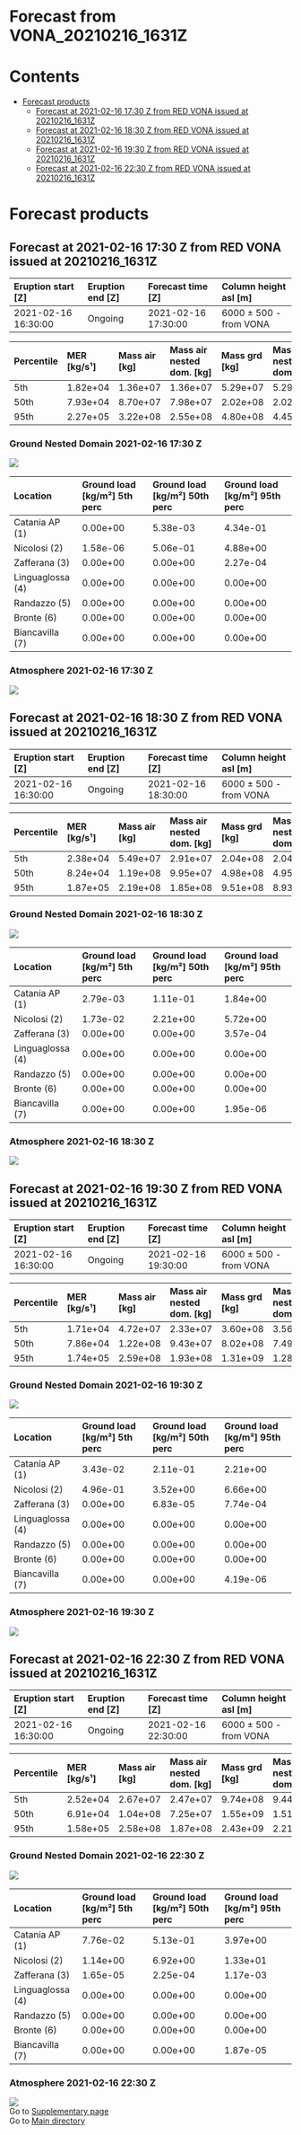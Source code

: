 
Forecast from VONA_20210216_1631Z
=================================

Contents
========

* [Forecast products](#forecast-products)
	* [Forecast at 2021-02-16 17:30 Z from RED VONA issued at 20210216_1631Z](#forecast-at-2021-02-16-1730-z-from-red-vona-issued-at-20210216_1631z)
	* [Forecast at 2021-02-16 18:30 Z from RED VONA issued at 20210216_1631Z](#forecast-at-2021-02-16-1830-z-from-red-vona-issued-at-20210216_1631z)
	* [Forecast at 2021-02-16 19:30 Z from RED VONA issued at 20210216_1631Z](#forecast-at-2021-02-16-1930-z-from-red-vona-issued-at-20210216_1631z)
	* [Forecast at 2021-02-16 22:30 Z from RED VONA issued at 20210216_1631Z](#forecast-at-2021-02-16-2230-z-from-red-vona-issued-at-20210216_1631z)

# Forecast products

## Forecast at 2021-02-16 17:30 Z from RED VONA issued at 20210216_1631Z
  

|Eruption start [Z]|Eruption end [Z]|Forecast time [Z]|Column height asl [m]|
| :--- | :--- | :--- | :--- |
|2021-02-16 16:30:00|Ongoing|2021-02-16 17:30:00|6000 ± 500 - from VONA|
  
  

|Percentile|MER [kg/s¹]|Mass air [kg]|Mass air nested dom. [kg]|Mass grd [kg]|Mass grd nested dom. [kg]|
| :--- | :--- | :--- | :--- | :--- | :--- |
|5th|1.82e+04|1.36e+07|1.36e+07|5.29e+07|5.29e+07|
|50th|7.93e+04|8.70e+07|7.98e+07|2.02e+08|2.02e+08|
|95th|2.27e+05|3.22e+08|2.55e+08|4.80e+08|4.45e+08|
  

### Ground Nested Domain 2021-02-16 17:30 Z
  
![](./figures/probability_grd_2021_02_16_1730_grid_1_1.png)  
  
  
  
  
  
  

|Location|Ground load [kg/m²] 5th perc|Ground load [kg/m²] 50th perc|Ground load [kg/m²] 95th perc|
| :--- | :--- | :--- | :--- |
|Catania AP (1)|0.00e+00|5.38e-03|4.34e-01|
|Nicolosi (2)|1.58e-06|5.06e-01|4.88e+00|
|Zafferana (3)|0.00e+00|0.00e+00|2.27e-04|
|Linguaglossa (4)|0.00e+00|0.00e+00|0.00e+00|
|Randazzo (5)|0.00e+00|0.00e+00|0.00e+00|
|Bronte (6)|0.00e+00|0.00e+00|0.00e+00|
|Biancavilla (7)|0.00e+00|0.00e+00|0.00e+00|
  

### Atmosphere 2021-02-16 17:30 Z
  
![](./figures/probability_air_2021_02_16_1730_grid_2_conclev_1_1.png)
## Forecast at 2021-02-16 18:30 Z from RED VONA issued at 20210216_1631Z
  

|Eruption start [Z]|Eruption end [Z]|Forecast time [Z]|Column height asl [m]|
| :--- | :--- | :--- | :--- |
|2021-02-16 16:30:00|Ongoing|2021-02-16 18:30:00|6000 ± 500 - from VONA|
  
  

|Percentile|MER [kg/s¹]|Mass air [kg]|Mass air nested dom. [kg]|Mass grd [kg]|Mass grd nested dom. [kg]|
| :--- | :--- | :--- | :--- | :--- | :--- |
|5th|2.38e+04|5.49e+07|2.91e+07|2.04e+08|2.04e+08|
|50th|8.24e+04|1.19e+08|9.95e+07|4.98e+08|4.95e+08|
|95th|1.87e+05|2.19e+08|1.85e+08|9.51e+08|8.93e+08|
  

### Ground Nested Domain 2021-02-16 18:30 Z
  
![](./figures/probability_grd_2021_02_16_1830_grid_1_2.png)  
  
  
  
  
  
  

|Location|Ground load [kg/m²] 5th perc|Ground load [kg/m²] 50th perc|Ground load [kg/m²] 95th perc|
| :--- | :--- | :--- | :--- |
|Catania AP (1)|2.79e-03|1.11e-01|1.84e+00|
|Nicolosi (2)|1.73e-02|2.21e+00|5.72e+00|
|Zafferana (3)|0.00e+00|0.00e+00|3.57e-04|
|Linguaglossa (4)|0.00e+00|0.00e+00|0.00e+00|
|Randazzo (5)|0.00e+00|0.00e+00|0.00e+00|
|Bronte (6)|0.00e+00|0.00e+00|0.00e+00|
|Biancavilla (7)|0.00e+00|0.00e+00|1.95e-06|
  

### Atmosphere 2021-02-16 18:30 Z
  
![](./figures/probability_air_2021_02_16_1830_grid_2_conclev_1_2.png)
## Forecast at 2021-02-16 19:30 Z from RED VONA issued at 20210216_1631Z
  

|Eruption start [Z]|Eruption end [Z]|Forecast time [Z]|Column height asl [m]|
| :--- | :--- | :--- | :--- |
|2021-02-16 16:30:00|Ongoing|2021-02-16 19:30:00|6000 ± 500 - from VONA|
  
  

|Percentile|MER [kg/s¹]|Mass air [kg]|Mass air nested dom. [kg]|Mass grd [kg]|Mass grd nested dom. [kg]|
| :--- | :--- | :--- | :--- | :--- | :--- |
|5th|1.71e+04|4.72e+07|2.33e+07|3.60e+08|3.56e+08|
|50th|7.86e+04|1.22e+08|9.43e+07|8.02e+08|7.49e+08|
|95th|1.74e+05|2.59e+08|1.93e+08|1.31e+09|1.28e+09|
  

### Ground Nested Domain 2021-02-16 19:30 Z
  
![](./figures/probability_grd_2021_02_16_1930_grid_1_3.png)  
  
  
  
  
  
  

|Location|Ground load [kg/m²] 5th perc|Ground load [kg/m²] 50th perc|Ground load [kg/m²] 95th perc|
| :--- | :--- | :--- | :--- |
|Catania AP (1)|3.43e-02|2.11e-01|2.21e+00|
|Nicolosi (2)|4.96e-01|3.52e+00|6.66e+00|
|Zafferana (3)|0.00e+00|6.83e-05|7.74e-04|
|Linguaglossa (4)|0.00e+00|0.00e+00|0.00e+00|
|Randazzo (5)|0.00e+00|0.00e+00|0.00e+00|
|Bronte (6)|0.00e+00|0.00e+00|0.00e+00|
|Biancavilla (7)|0.00e+00|0.00e+00|4.19e-06|
  

### Atmosphere 2021-02-16 19:30 Z
  
![](./figures/probability_air_2021_02_16_1930_grid_2_conclev_1_3.png)
## Forecast at 2021-02-16 22:30 Z from RED VONA issued at 20210216_1631Z
  

|Eruption start [Z]|Eruption end [Z]|Forecast time [Z]|Column height asl [m]|
| :--- | :--- | :--- | :--- |
|2021-02-16 16:30:00|Ongoing|2021-02-16 22:30:00|6000 ± 500 - from VONA|
  
  

|Percentile|MER [kg/s¹]|Mass air [kg]|Mass air nested dom. [kg]|Mass grd [kg]|Mass grd nested dom. [kg]|
| :--- | :--- | :--- | :--- | :--- | :--- |
|5th|2.52e+04|2.67e+07|2.47e+07|9.74e+08|9.44e+08|
|50th|6.91e+04|1.04e+08|7.25e+07|1.55e+09|1.51e+09|
|95th|1.58e+05|2.58e+08|1.87e+08|2.43e+09|2.21e+09|
  

### Ground Nested Domain 2021-02-16 22:30 Z
  
![](./figures/probability_grd_2021_02_16_2230_grid_1_4.png)  
  
  
  
  
  
  

|Location|Ground load [kg/m²] 5th perc|Ground load [kg/m²] 50th perc|Ground load [kg/m²] 95th perc|
| :--- | :--- | :--- | :--- |
|Catania AP (1)|7.76e-02|5.13e-01|3.97e+00|
|Nicolosi (2)|1.14e+00|6.92e+00|1.33e+01|
|Zafferana (3)|1.65e-05|2.25e-04|1.17e-03|
|Linguaglossa (4)|0.00e+00|0.00e+00|0.00e+00|
|Randazzo (5)|0.00e+00|0.00e+00|0.00e+00|
|Bronte (6)|0.00e+00|0.00e+00|0.00e+00|
|Biancavilla (7)|0.00e+00|0.00e+00|1.87e-05|
  

### Atmosphere 2021-02-16 22:30 Z
  
![](./figures/probability_air_2021_02_16_2230_grid_2_conclev_1_4.png)  
Go to [Supplementary page](Supplementary_page.md)  
Go to [Main directory](https://github.com/federicapardini/Real_time_ash_forecast)